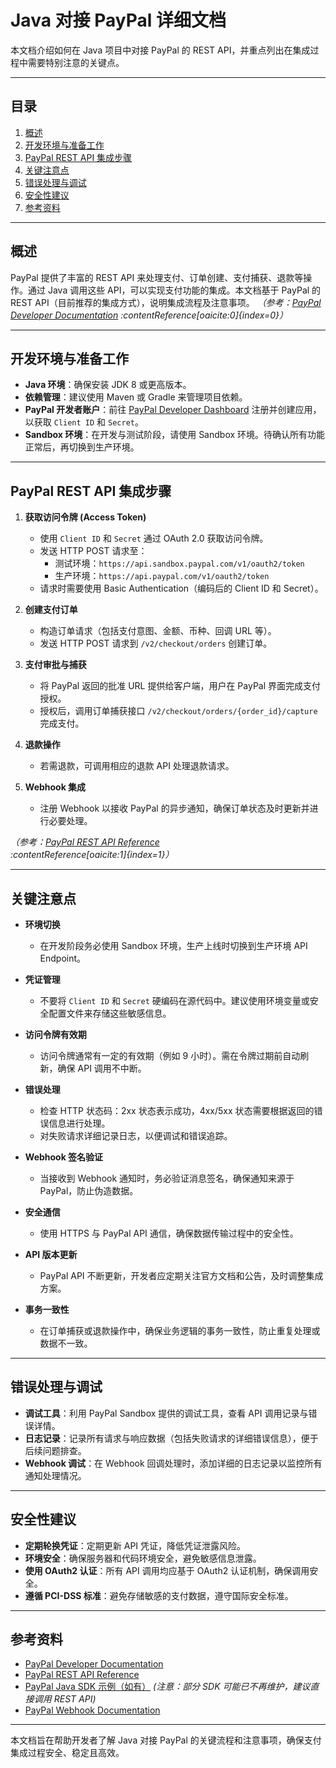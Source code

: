 # Java 对接 PayPal 详细文档

本文档介绍如何在 Java 项目中对接 PayPal 的 REST API，并重点列出在集成过程中需要特别注意的关键点。

---

## 目录
1. [概述](#概述)
2. [开发环境与准备工作](#开发环境与准备工作)
3. [PayPal REST API 集成步骤](#paypal-rest-api-集成步骤)
4. [关键注意点](#关键注意点)
5. [错误处理与调试](#错误处理与调试)
6. [安全性建议](#安全性建议)
7. [参考资料](#参考资料)

---

## 概述

PayPal 提供了丰富的 REST API 来处理支付、订单创建、支付捕获、退款等操作。通过 Java 调用这些 API，可以实现支付功能的集成。本文档基于 PayPal 的 REST API（目前推荐的集成方式），说明集成流程及注意事项。
*（参考：[PayPal Developer Documentation](https://developer.paypal.com) :contentReference[oaicite:0]{index=0}）*

---

## 开发环境与准备工作

- **Java 环境**：确保安装 JDK 8 或更高版本。
- **依赖管理**：建议使用 Maven 或 Gradle 来管理项目依赖。
- **PayPal 开发者账户**：前往 [PayPal Developer Dashboard](https://developer.paypal.com) 注册并创建应用，以获取 `Client ID` 和 `Secret`。
- **Sandbox 环境**：在开发与测试阶段，请使用 Sandbox 环境。待确认所有功能正常后，再切换到生产环境。

---

## PayPal REST API 集成步骤

1. **获取访问令牌 (Access Token)**
   - 使用 `Client ID` 和 `Secret` 通过 OAuth 2.0 获取访问令牌。
   - 发送 HTTP POST 请求至：
     - 测试环境：`https://api.sandbox.paypal.com/v1/oauth2/token`
     - 生产环境：`https://api.paypal.com/v1/oauth2/token`
   - 请求时需要使用 Basic Authentication（编码后的 Client ID 和 Secret）。

2. **创建支付订单**
   - 构造订单请求（包括支付意图、金额、币种、回调 URL 等）。
   - 发送 HTTP POST 请求到 `/v2/checkout/orders` 创建订单。

3. **支付审批与捕获**
   - 将 PayPal 返回的批准 URL 提供给客户端，用户在 PayPal 界面完成支付授权。
   - 授权后，调用订单捕获接口 `/v2/checkout/orders/{order_id}/capture` 完成支付。

4. **退款操作**
   - 若需退款，可调用相应的退款 API 处理退款请求。

5. **Webhook 集成**
   - 注册 Webhook 以接收 PayPal 的异步通知，确保订单状态及时更新并进行必要处理。

*（参考：[PayPal REST API Reference](https://developer.paypal.com/docs/api/overview/) :contentReference[oaicite:1]{index=1}）*

---

## 关键注意点

- **环境切换**
  - 在开发阶段务必使用 Sandbox 环境，生产上线时切换到生产环境 API Endpoint。

- **凭证管理**
  - 不要将 `Client ID` 和 `Secret` 硬编码在源代码中。建议使用环境变量或安全配置文件来存储这些敏感信息。

- **访问令牌有效期**
  - 访问令牌通常有一定的有效期（例如 9 小时）。需在令牌过期前自动刷新，确保 API 调用不中断。

- **错误处理**
  - 检查 HTTP 状态码：2xx 状态表示成功，4xx/5xx 状态需要根据返回的错误信息进行处理。
  - 对失败请求详细记录日志，以便调试和错误追踪。

- **Webhook 签名验证**
  - 当接收到 Webhook 通知时，务必验证消息签名，确保通知来源于 PayPal，防止伪造数据。

- **安全通信**
  - 使用 HTTPS 与 PayPal API 通信，确保数据传输过程中的安全性。

- **API 版本更新**
  - PayPal API 不断更新，开发者应定期关注官方文档和公告，及时调整集成方案。

- **事务一致性**
  - 在订单捕获或退款操作中，确保业务逻辑的事务一致性，防止重复处理或数据不一致。

---

## 错误处理与调试

- **调试工具**：利用 PayPal Sandbox 提供的调试工具，查看 API 调用记录与错误详情。
- **日志记录**：记录所有请求与响应数据（包括失败请求的详细错误信息），便于后续问题排查。
- **Webhook 调试**：在 Webhook 回调处理时，添加详细的日志记录以监控所有通知处理情况。

---

## 安全性建议

- **定期轮换凭证**：定期更新 API 凭证，降低凭证泄露风险。
- **环境安全**：确保服务器和代码环境安全，避免敏感信息泄露。
- **使用 OAuth2 认证**：所有 API 调用均应基于 OAuth2 认证机制，确保调用安全。
- **遵循 PCI-DSS 标准**：避免存储敏感的支付数据，遵守国际安全标准。

---

## 参考资料

- [PayPal Developer Documentation](https://developer.paypal.com/)
- [PayPal REST API Reference](https://developer.paypal.com/docs/api/overview/)
- [PayPal Java SDK 示例（如有）](https://github.com/paypal/PayPal-Java-SDK) *(注意：部分 SDK 可能已不再维护，建议直接调用 REST API)*
- [PayPal Webhook Documentation](https://developer.paypal.com/docs/api-basics/notifications/webhooks/)

---

本文档旨在帮助开发者了解 Java 对接 PayPal 的关键流程和注意事项，确保支付集成过程安全、稳定且高效。
